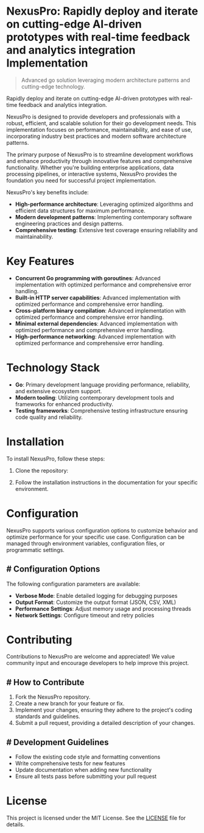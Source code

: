 <!-- fallback_NexusPro_20250727060902_74602 -->

# NexusPro: Rapidly deploy and iterate on cutting-edge AI-driven prototypes with real-time feedback and analytics integration Implementation
> Advanced go solution leveraging modern architecture patterns and cutting-edge technology.

Rapidly deploy and iterate on cutting-edge AI-driven prototypes with real-time feedback and analytics integration.

NexusPro is designed to provide developers and professionals with a robust, efficient, and scalable solution for their go development needs. This implementation focuses on performance, maintainability, and ease of use, incorporating industry best practices and modern software architecture patterns.

The primary purpose of NexusPro is to streamline development workflows and enhance productivity through innovative features and comprehensive functionality. Whether you're building enterprise applications, data processing pipelines, or interactive systems, NexusPro provides the foundation you need for successful project implementation.

NexusPro's key benefits include:

* **High-performance architecture**: Leveraging optimized algorithms and efficient data structures for maximum performance.
* **Modern development patterns**: Implementing contemporary software engineering practices and design patterns.
* **Comprehensive testing**: Extensive test coverage ensuring reliability and maintainability.

# Key Features

* **Concurrent Go programming with goroutines**: Advanced implementation with optimized performance and comprehensive error handling.
* **Built-in HTTP server capabilities**: Advanced implementation with optimized performance and comprehensive error handling.
* **Cross-platform binary compilation**: Advanced implementation with optimized performance and comprehensive error handling.
* **Minimal external dependencies**: Advanced implementation with optimized performance and comprehensive error handling.
* **High-performance networking**: Advanced implementation with optimized performance and comprehensive error handling.

# Technology Stack

* **Go**: Primary development language providing performance, reliability, and extensive ecosystem support.
* **Modern tooling**: Utilizing contemporary development tools and frameworks for enhanced productivity.
* **Testing frameworks**: Comprehensive testing infrastructure ensuring code quality and reliability.

# Installation

To install NexusPro, follow these steps:

1. Clone the repository:


2. Follow the installation instructions in the documentation for your specific environment.

# Configuration

NexusPro supports various configuration options to customize behavior and optimize performance for your specific use case. Configuration can be managed through environment variables, configuration files, or programmatic settings.

## # Configuration Options

The following configuration parameters are available:

* **Verbose Mode**: Enable detailed logging for debugging purposes
* **Output Format**: Customize the output format (JSON, CSV, XML)
* **Performance Settings**: Adjust memory usage and processing threads
* **Network Settings**: Configure timeout and retry policies

# Contributing

Contributions to NexusPro are welcome and appreciated! We value community input and encourage developers to help improve this project.

## # How to Contribute

1. Fork the NexusPro repository.
2. Create a new branch for your feature or fix.
3. Implement your changes, ensuring they adhere to the project's coding standards and guidelines.
4. Submit a pull request, providing a detailed description of your changes.

## # Development Guidelines

* Follow the existing code style and formatting conventions
* Write comprehensive tests for new features
* Update documentation when adding new functionality
* Ensure all tests pass before submitting your pull request

# License

This project is licensed under the MIT License. See the [LICENSE](https://github.com/marcmotta/NexusPro/blob/main/LICENSE) file for details.
